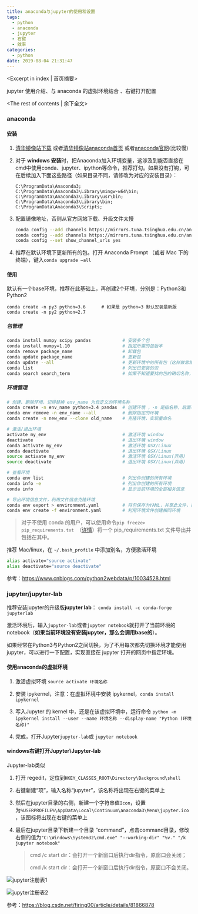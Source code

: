 ```yaml
---
title: anaconda与jupyter的使用和设置
tags:
  - python
  - anaconda
  - jupyter
  - 右键
  - 效率
categories:
  - python
date: 2019-08-04 21:31:47
---
```

<Excerpt in index | 首页摘要> 

jupyter 使用介绍、与 anaconda 的虚拟环境结合 、右键打开配置

<!-- more -->
<The rest of contents | 余下全文>



### anaconda 

#### 安装

1. [清华镜像站下载](https://mirrors.tuna.tsinghua.edu.cn/anaconda/archive/?C=M&O=D) 或者[清华镜像站anaconda首页](https://mirrors.tuna.tsinghua.edu.cn/help/anaconda/) 或者[anaconda官网](https://www.anaconda.com/distribution/)(比较慢)

2. 对于 **windows 安装**时，把Anaconda加入环境变量，这涉及到能否直接在cmd中使用conda、jupyter、ipython等命令，推荐打勾。如果没有打钩，可在后续加入下面这些路径（如果目录不同，请修改为对应的安装目录）：

    ```
    C:\ProgramData\Anaconda3;
    C:\ProgramData\Anaconda3\Library\mingw-w64\bin;
    C:\ProgramData\Anaconda3\Library\usr\bin;
    C:\ProgramData\Anaconda3\Library\bin;
    C:\ProgramData\Anaconda3\Scripts;
    ```

3. 配置镜像地址，否则从官方网站下载、升级文件太慢

    ```bash
    conda config --add channels https://mirrors.tuna.tsinghua.edu.cn/anaconda/pkgs/free/
    conda config --add channels https://mirrors.tuna.tsinghua.edu.cn/anaconda/pkgs/main/
    conda config --set show_channel_urls yes
    ```

4. 推荐在默认环境下更新所有的包。打开 Anaconda Prompt （或者 Mac 下的终端），键入`conda upgrade —all`

#### 使用

默认有一个base环境，推荐在此基础上，再创建2个环境，分别是：Python3和Python2

```
conda create -n py3 python=3.6      # 如果是 python=3 默认安装最新版
conda create -n py2 python=2.7
```

##### 包管理

```bash
conda install numpy scipy pandas            # 安装多个包
conda install numpy=1.10                    # 指定所需的包版本
conda remove package_name                   # 卸载包
conda update package_name                   # 更新包
conda update --all                          # 更新环境中的所有包（这样做常常很有用）
conda list                                  # 列出已安装的包
conda search search_term                    # 如果不知道要找的包的确切名称，可以尝试进行搜索 
```

#####  环境管理

```bash
# 创建、删除环境，记得替换 env_name 为自定义的环境名称
conda create -n env_name python=3.4 pandas  # 创建环境 ，-n 是指名称，后面可以跟一些想要安装的库
conda env remove -n env_name --all          # 删除指定的环境
conda create -n new_env --clone old_name    # 克隆环境，实现重命名

# 激活/退出环境
activate my_env                             # 激活环境 window
deactivate                                  # 退出环境 window
conda activate my_env                       # 激活环境 OSX/Linux
conda deactivate                            # 退出环境 OSX/Linux
source activate my_env                      # 激活环境 OSX/Linux(弃用)
source deactivate                           # 退出环境 OSX/Linux(弃用)

# 查看环境
conda env list                              # 列出你创建的所有环境
conda info -e                               # 列出你创建的所有环境
conda info                                  # 显示当前环境的全部相关信息

# 导出环境信息文件，利用文件信息克隆环境
conda env export > environment.yaml         # 将包保存为YAML，共享此文件，而且其他人能够用于创建和你项目相同的环境
conda env create -f environment.yaml        # 利用环境文件创建相同环境
```

>   对于不使用 conda 的用户，可以使用命令`pip freeze> pip_requirements.txt `（[详情](https://pip.pypa.io/en/stable/reference/pip_freeze/)）将一个 pip_requirements.txt 文件导出并包括在其中。

推荐 Mac/linux，在 `~/.bash_profile` 中添加别名，方便激活环境

```bash
alias activate="source activate"
alias deactivate="source deactivate"
```


参考：https://www.cnblogs.com/python2webdata/p/10034528.html



### jupyter/jupyter-lab

推荐安装jupyter的升级版**jupyter lab**： `conda install -c conda-forge jupyterlab `

激活环境后，输入`jupyter-lab`或者`jupyter notebook`就打开了当前环境的 notebook（**如果当前环境没有安装jupyter，那么会调用base的**）。

如果经常在Python3与Python2之间切换，为了不用每次都先切换环境才能使用 jupyter，可以进行一下配置，实现直接在 jupyter 打开的网页中指定环境。

#### 使用anaconda的虚拟环境

1. 激活虚拟环境 `source activate 环境名称`

2. 安装 ipykernel，注意：在虚拟环境中安装 ipykernel，`conda install ipykernel`

3. 写入Jupyter 的 kernel 中，还是在该虚拟环境中，运行命令 `python -m ipykernel install --user --name 环境名称 --display-name "Python (环境名称)"`

4. 完成，打开Jupyter``jupyter-lab``或 `jupyter notebook`



#### windows右键打开Jupyter\Jupyter-lab

Jupyter-lab类似

1. 打开 regedit，定位到`HKEY_CLASSES_ROOT\Directory\Background\shell`

2. 右键新建“项”，输入名称“jupyter”，该名称将出现在右键的菜单上

3. 然后在jupyter目录的右侧，新建一个字符串值`Icon`，设置为`%USERPROFILE%\AppData\Local\Continuum\anaconda3\Menu\jupyter.ico`，该图标将出现在右键的菜单上

4. 最后在jupyter目录下新建一个目录 “command”，点击command目录，修改右侧的值为`"C:\Windows\System32\cmd.exe" "--working-dir" "%v." "/k jupyter notebook"`

    > cmd /c start dir：会打开一个新窗口后执行dir指令，原窗口会关闭；
    >
    > cmd /k start dir：会打开一个新窗口后执行dir指令，原窗口不会关闭。

![jupyter注册表1](./jupyter注册表1.png)

![jupyter注册表2](./jupyter注册表2.png)

参考：https://blog.csdn.net/firing00/article/details/81866878
